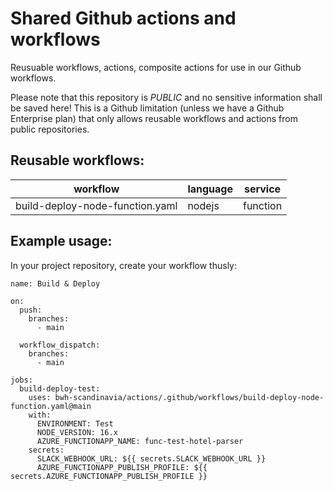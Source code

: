 # Shared Github actions and workflows

Reusuable workflows, actions, composite actions for use in our Github workflows.

Please note that this repository is _PUBLIC_ and no sensitive information shall be saved here! This is a Github limitation (unless we have a Github Enterprise plan) that only allows reusable workflows and actions from public repositories.

## Reusable workflows:

| workflow                            | language   | service    |
|-------------------------------------|------------|------------|
| build-deploy-node-function.yaml     | nodejs     | function   |


## Example usage:

In your project repository, create your workflow thusly:

```
name: Build & Deploy

on:
  push:
    branches:
      - main

  workflow_dispatch:
    branches:
      - main

jobs:
  build-deploy-test:
    uses: bwh-scandinavia/actions/.github/workflows/build-deploy-node-function.yaml@main
    with:
      ENVIRONMENT: Test
      NODE_VERSION: 16.x
      AZURE_FUNCTIONAPP_NAME: func-test-hotel-parser
    secrets:
      SLACK_WEBHOOK_URL: ${{ secrets.SLACK_WEBHOOK_URL }}
      AZURE_FUNCTIONAPP_PUBLISH_PROFILE: ${{ secrets.AZURE_FUNCTIONAPP_PUBLISH_PROFILE }}
```
